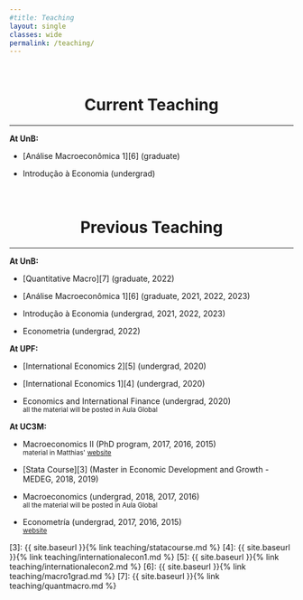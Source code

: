 ```yaml
---
#title: Teaching
layout: single
classes: wide
permalink: /teaching/
---
```

<br/> 


# <center> Current Teaching </center>
- - -

**At UnB:**

  * [Análise Macroeconômica 1][6] (graduate)
  
  * Introdução à Economia (undergrad)


<br/> 


# <center> Previous Teaching </center>
- - -

**At UnB:**


  * [Quantitative Macro][7] (graduate, 2022)
  
  * [Análise Macroeconômica 1][6] (graduate, 2021, 2022, 2023)
  
  * Introdução à Economia (undergrad, 2021, 2022, 2023)

  * Econometria (undergrad, 2022)


**At UPF:**

  
  * [International Economics 2][5] (undergrad, 2020)
  
  * [International Economics 1][4] (undergrad, 2020)

  * Economics and International Finance (undergrad, 2020)<br/> 
   <sup> all the material will be  posted in Aula Global<sup>    

**At UC3M:**

  * Macroeconomics II (PhD program, 2017, 2016, 2015)<br/> 
   <sup> material in  Matthias' [website][1]<sup>    

  * [Stata Course][3] (Master in Economic Development and Growth - MEDEG, 2018, 2019)

  * Macroeconomics (undergrad, 2018, 2017, 2016) <br/> 
   <sup> all the material will be  posted in Aula Global<sup>    


  * Econometría (undergrad, 2017, 2016, 2015) <br/> 
   <sup> [website][2] <sup>    
  

[1]: http://www.eco.uc3m.es/~mkredler/Teaching_PastCourses.html
[2]: http://www.eco.uc3m.es/docencia/econometria/index.html
[3]: {{ site.baseurl }}{% link teaching/statacourse.md %}
[4]: {{ site.baseurl }}{% link teaching/internationalecon1.md %}
[5]: {{ site.baseurl }}{% link teaching/internationalecon2.md %}
[6]: {{ site.baseurl }}{% link teaching/macro1grad.md %}
[7]: {{ site.baseurl }}{% link teaching/quantmacro.md %}

